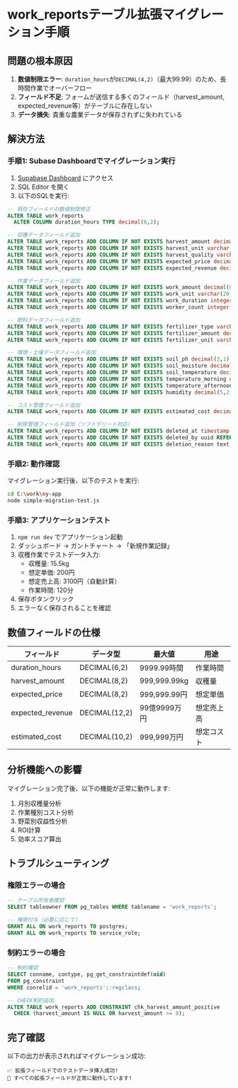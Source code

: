 # work_reportsテーブル拡張マイグレーション手順

## 問題の根本原因

1. **数値制限エラー**: `duration_hours`が`DECIMAL(4,2)`（最大99.99）のため、長時間作業でオーバーフロー
2. **フィールド不足**: フォームが送信する多くのフィールド（harvest_amount, expected_revenue等）がテーブルに存在しない
3. **データ損失**: 貴重な農業データが保存されずに失われている

## 解決方法

### 手順1: Subase Dashboardでマイグレーション実行

1. [Supabase Dashboard](https://supabase.com/dashboard/projects/rsofuafiacwygmfkcrrk) にアクセス
2. SQL Editor を開く
3. 以下のSQLを実行:

```sql
-- 既存フィールドの数値制限修正
ALTER TABLE work_reports 
  ALTER COLUMN duration_hours TYPE decimal(6,2);

-- 収穫データフィールド追加
ALTER TABLE work_reports ADD COLUMN IF NOT EXISTS harvest_amount decimal(8,2);
ALTER TABLE work_reports ADD COLUMN IF NOT EXISTS harvest_unit varchar(20);
ALTER TABLE work_reports ADD COLUMN IF NOT EXISTS harvest_quality varchar(20);
ALTER TABLE work_reports ADD COLUMN IF NOT EXISTS expected_price decimal(8,2);
ALTER TABLE work_reports ADD COLUMN IF NOT EXISTS expected_revenue decimal(12,2);

-- 作業データフィールド追加
ALTER TABLE work_reports ADD COLUMN IF NOT EXISTS work_amount decimal(8,2);
ALTER TABLE work_reports ADD COLUMN IF NOT EXISTS work_unit varchar(20);
ALTER TABLE work_reports ADD COLUMN IF NOT EXISTS work_duration integer;
ALTER TABLE work_reports ADD COLUMN IF NOT EXISTS worker_count integer DEFAULT 1;

-- 肥料データフィールド追加
ALTER TABLE work_reports ADD COLUMN IF NOT EXISTS fertilizer_type varchar(100);
ALTER TABLE work_reports ADD COLUMN IF NOT EXISTS fertilizer_amount decimal(8,2);
ALTER TABLE work_reports ADD COLUMN IF NOT EXISTS fertilizer_unit varchar(20);

-- 環境・土壌データフィールド追加
ALTER TABLE work_reports ADD COLUMN IF NOT EXISTS soil_ph decimal(3,1);
ALTER TABLE work_reports ADD COLUMN IF NOT EXISTS soil_moisture decimal(5,2);
ALTER TABLE work_reports ADD COLUMN IF NOT EXISTS soil_temperature decimal(4,1);
ALTER TABLE work_reports ADD COLUMN IF NOT EXISTS temperature_morning decimal(4,1);
ALTER TABLE work_reports ADD COLUMN IF NOT EXISTS temperature_afternoon decimal(4,1);
ALTER TABLE work_reports ADD COLUMN IF NOT EXISTS humidity decimal(5,2);

-- コスト管理フィールド追加
ALTER TABLE work_reports ADD COLUMN IF NOT EXISTS estimated_cost decimal(10,2);

-- 削除管理フィールド追加（ソフトデリート対応）
ALTER TABLE work_reports ADD COLUMN IF NOT EXISTS deleted_at timestamp with time zone;
ALTER TABLE work_reports ADD COLUMN IF NOT EXISTS deleted_by uuid REFERENCES users(id) ON DELETE SET NULL;
ALTER TABLE work_reports ADD COLUMN IF NOT EXISTS deletion_reason text;
```

### 手順2: 動作確認

マイグレーション実行後、以下のテストを実行:

```bash
cd C:\work\my-app
node simple-migration-test.js
```

### 手順3: アプリケーションテスト

1. `npm run dev` でアプリケーション起動
2. ダッシュボード → ガントチャート → 「新規作業記録」
3. 収穫作業でテストデータ入力:
   - 収穫量: 15.5kg
   - 想定単価: 200円
   - 想定売上高: 3100円（自動計算）
   - 作業時間: 120分
4. 保存ボタンクリック
5. エラーなく保存されることを確認

## 数値フィールドの仕様

| フィールド | データ型 | 最大値 | 用途 |
|---|---|---|---|
| duration_hours | DECIMAL(6,2) | 9999.99時間 | 作業時間 |
| harvest_amount | DECIMAL(8,2) | 999,999.99kg | 収穫量 |
| expected_price | DECIMAL(8,2) | 999,999.99円 | 想定単価 |
| expected_revenue | DECIMAL(12,2) | 99億9999万円 | 想定売上高 |
| estimated_cost | DECIMAL(10,2) | 999,999万円 | 想定コスト |

## 分析機能への影響

マイグレーション完了後、以下の機能が正常に動作します:

1. 月別収穫量分析
2. 作業種別コスト分析
3. 野菜別収益性分析
4. ROI計算
5. 効率スコア算出

## トラブルシューティング

### 権限エラーの場合

```sql
-- テーブル所有者確認
SELECT tableowner FROM pg_tables WHERE tablename = 'work_reports';

-- 権限付与（必要に応じて）
GRANT ALL ON work_reports TO postgres;
GRANT ALL ON work_reports TO service_role;
```

### 制約エラーの場合

```sql
-- 制約確認
SELECT conname, contype, pg_get_constraintdef(oid) 
FROM pg_constraint 
WHERE conrelid = 'work_reports'::regclass;

-- CHECK制約追加
ALTER TABLE work_reports ADD CONSTRAINT chk_harvest_amount_positive 
  CHECK (harvest_amount IS NULL OR harvest_amount >= 0);
```

## 完了確認

以下の出力が表示されればマイグレーション成功:

```
✅ 拡張フィールドでのテストデータ挿入成功!
🎉 すべての拡張フィールドが正常に動作しています!
```